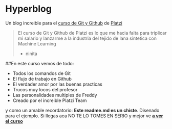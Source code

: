 # Hyperblog
Un blog increible para el [curso de Git y Github]() de [Platzi]()
>El curso de Git y Github de Platzi es lo que me hacia falta para triplicar mi salario y lanzarme a la industria del tejido de lana sintetica con Machine Learning
> - ninita

##En este curso vemos de todo: 
* Todos los comandos de Git
* El flujo de trabajo en Github
* El verdader amor por las buenas practicas
* Trucos muy locos del profesor
* Las personalidades multiples de Freddy
* Creado por el increible Platzi Team

y como un amable recordatorio: **Este readme.md es un chiste**. Disenado para el ejemplo. Si llegas aca NO TE LO TOMES EN SERIO y mejor ve **[a ver el curso]()**